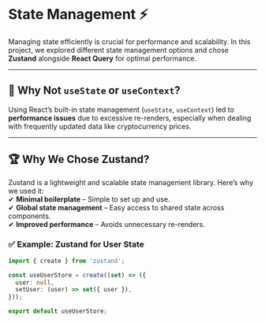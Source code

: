# State Management ⚡  

Managing state efficiently is crucial for performance and scalability. In this project, we explored different state management options and chose **Zustand** alongside **React Query** for optimal performance.  

---

## 🔹 Why Not `useState` or `useContext`?  
Using React’s built-in state management (`useState`, `useContext`) led to **performance issues** due to excessive re-renders, especially when dealing with frequently updated data like cryptocurrency prices.  

---

## 🏆 Why We Chose Zustand?  
Zustand is a lightweight and scalable state management library. Here’s why we used it:  
✔ **Minimal boilerplate** – Simple to set up and use.  
✔ **Global state management** – Easy access to shared state across components.  
✔ **Improved performance** – Avoids unnecessary re-renders.  

### ✅ Example: Zustand for User State  
```ts
import { create } from 'zustand';

const useUserStore = create((set) => ({
  user: null,
  setUser: (user) => set({ user }),
}));

export default useUserStore;
